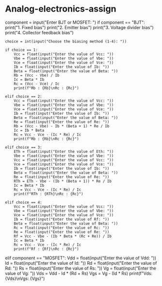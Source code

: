 # Analog-electronics-assign

component = input("Enter BJT or MOSFET: ")
if component == "BJT":
    print("1. Fixed bias")
    print("2. Emitter bias")
    print("3. Voltage divider bias")
    print("4. Collector feedback bias")

    choice = int(input("Choose the biasing method (1-4): "))

    if choice == 1: 
        Vcc = float(input("Enter the value of Vcc: "))
        Vbe = float(input("Enter the value of Vbe: "))
        Vce = float(input("Enter the value of Vce: "))
        Ib = float(input("Enter the value of Ib: "))
        Beta = float(input("Enter the value of Beta: "))
        Rb = (Vcc - Vbe) / Ib
        Ic = Beta * Ib
        Rc = (Vcc - Vce) / Ic
        print(f"Rb : {Rb}\nRc : {Rc}")

    elif choice == 2:
        Vcc = float(input("Enter the value of Vcc: "))
        Vbe = float(input("Enter the value of Vbe: "))
        Vce = float(input("Enter the value of Vce: "))
        Ib = float(input("Enter the value of Ib: "))
        Beta = float(input("Enter the value of Beta: "))
        Re = float(input("Enter the value of Re: "))
        Rb = (Vcc - Vbe) - Ib * (Beta + 1) * Re / Ib
        Ic = Ib * Beta
        Rc = Vcc - Vce - (Ic * Re) / Ic
        print(f"Rb : {Rb}\nRc : {Rc}")

    elif choice == 3:
        ETh = float(input("Enter the value of Eth: "))
        Vbe = float(input("Enter the value of Vbe: "))
        Vcc = float(input("Enter the value of Vcc: "))
        Vce = float(input("Enter the value of Vce: "))
        Ib = float(input("Enter the value of Ib: "))
        Beta = float(input("Enter the value of Beta: "))
        Re = float(input("Enter the value of Re: "))
        RTh = ETh - Vbe - (Ib * (Beta + 1)) * Re / Ib
        Ic = Beta * Ib
        Rc = Vcc - Vce - (Ic * Re) / Ic
        print(f"RTh : {RTh}\nRc : {Rc}")

    elif choice == 4:
        Vcc = float(input("Enter the value of Vcc: "))
        Vbe = float(input("Enter the value of Vbe: "))
        Vce = float(input("Enter the value of Vce: "))
        Ib = float(input("Enter the value of Rf: "))
        Beta = float(input("Enter the value of Beta: "))
        Rc = float(input("Enter the value of Rc: "))
        Re = float(input("Enter the value of Re: "))
        Rf = Vcc - Vbe - (Ib * Beta * (Rc + Re)) / Ib
        Ic = Beta * Ib
        Rc = Vcc - Vce - (Ic * Re) / Ic
        print(f"Rf : {Rf}\nRc : {Rc}")

elif component == "MOSFET":
    Vdd = float(input("Enter the value of Vdd: "))
    Id = float(input("Enter the value of Id: "))
    Rd = float(input("Enter the value of Rd: "))
    Rs = float(input("Enter the value of Rs: "))
    Vg = float(input("Enter the value of Vg: "))
    Vds = Vdd - Id * (Rd + Rs)
    Vgs = Vg - (Id * Rs)
    print(f"Vds: {Vds}\nVgs: {Vgs}")
